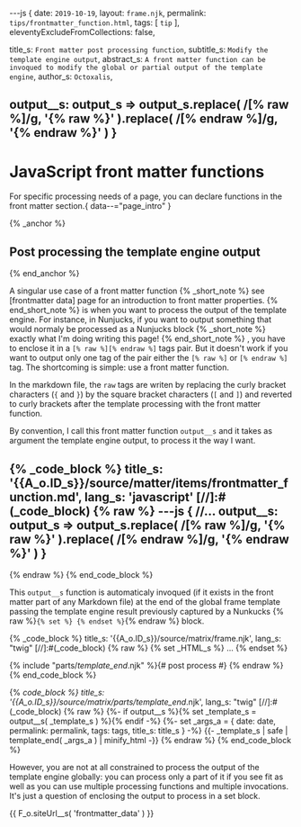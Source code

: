 ---js
{
  date:      `2019-10-19`,
  layout:    `frame.njk`,
  permalink: `tips/frontmatter_function.html`,
  tags:      [ `tip` ],
  eleventyExcludeFromCollections: false,

  title_s:     `Front matter post processing function`,
  subtitle_s:  `Modify the template engine output`,
  abstract_s:  `A front matter function can be invoqued to modify the global or partial output of the template engine`,
  author_s:    `Octoxalis`,

  output__s: output_s => output_s.replace( /\[% raw %\]/g, '{% raw %}' ).replace( /\[% endraw %\]/g, '{% endraw %}' )
}
---
[comment]: # (======== Post ========)
# JavaScript front matter functions

For specific processing needs of a page, you can declare functions in the front matter section.{ data--="page_intro" }

{% _anchor %}
## Post processing the template engine output
{% end_anchor %}


A singular use case of a front matter function
{% _short_note %}
see [frontmatter data] page for an introduction to front matter properties.
{% end_short_note %}
is when you want to process the output of the template engine. For instance, in Nunjucks, if you want to output something that would normaly be processed as a Nunjucks block
{% _short_note %}
exactly what I'm doing writing this page!
{% end_short_note %}
, you have to enclose it in a `[% raw %][% endraw %]` tags pair. But it doesn't work if you want to output only one tag of the pair either the `[% raw %]` or `[% endraw %]` tag. The shortcoming is simple: use a front matter function.

In the markdown file, the `raw` tags are writen by replacing the curly bracket characters (`{` and `}`) by the square bracket characters (`[` and `]`) and reverted to curly brackets after the template processing with the front matter function.

By convention, I call this front matter function `output__s` and it takes as argument the  template engine output, to process it the way I want.

{% _code_block %}
    title_s: '{{A_o.ID_s}}/source/matter/items/frontmatter_function.md',
    lang_s: 'javascript'
[//]:#(_code_block)
{% raw %}
---js
{
  //...
  output__s: output_s => output_s.replace( /\[% raw %\]/g, '{% raw %}' ).replace( /\[% endraw %\]/g, '{% endraw %}' )
}
---
{% endraw %}
{% end_code_block %}


This `output__s` function is automaticaly invoqued (if it exists in the front matter part of any Markdown file) at the end of the global frame template passing the template engine result previously captured by a Nunkucks {% raw %}`{% set %} {% endset %}`{% endraw %} block.

{% _code_block %}
    title_s: '{{A_o.ID_s}}/source/matrix/frame.njk',
    lang_s: "twig"
[//]:#(_code_block)
{% raw %}
{% set _HTML_s %}
...
{% endset %}

{% include "parts/_template_end_.njk" %}{# post process #}
{% endraw %}
{% end_code_block %}


{% _code_block %}
    title_s: '{{A_o.ID_s}}/source/matrix/parts/template_end_.njk',
    lang_s: "twig"
[//]:#(_code_block)
{% raw %}
{%- if output__s %}{% set _template_s = output__s( _template_s ) %}{% endif -%}
{%- set _args_a = { date: date, permalink: permalink, tags: tags, title_s: title_s } -%}
{{- _template_s | safe | template_end( _args_a ) | minify_html -}}
{% endraw %}
{% end_code_block %}


However, you are not at all constrained to process the output of the template engine globally: you can process only a part of it if you see fit as well as you can use multiple processing functions and multiple invocations. It's just a question of enclosing the output to process in a set block.


[comment]: # (======== Links ========)
{{ F_o.siteUrl__s( 'frontmatter_data' ) }}
